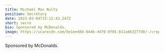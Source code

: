 ```yaml
---
title: Michael Mac Nulty
position: Secretary
date: 2021-03-04T15:11:43.247Z
short: secre
bio: Sponsored by McDonalds.
image: https://ucarecdn.com/be1ee484-044b-4d70-8f05-811a463277d0/-/crop/540x360/0,157/-/preview/
---
```

Sponsored by McDonalds.